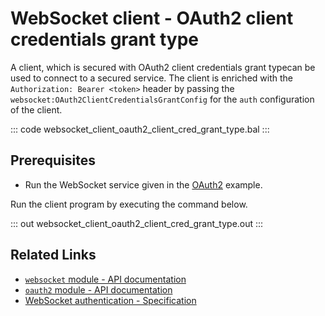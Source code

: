 # WebSocket client - OAuth2 client credentials grant type

A client, which is secured with OAuth2 client credentials grant typecan be used to connect to a secured service. The client is enriched with the `Authorization: Bearer <token>` header by passing the `websocket:OAuth2ClientCredentialsGrantConfig` for the `auth` configuration of the client.

::: code websocket_client_oauth2_client_cred_grant_type.bal :::

## Prerequisites
- Run the WebSocket service given in the [OAuth2](/learn/by-example/websocket-service-oauth2/) example.

Run the client program by executing the command below.

::: out websocket_client_oauth2_client_cred_grant_type.out :::

## Related Links
- [`websocket` module - API documentation](https://lib.ballerina.io/ballerina/websocket/latest)
- [`oauth2` module - API documentation](https://lib.ballerina.io/ballerina/oauth2/latest/)
- [WebSocket authentication - Specification](/spec/websocket/#52-authentication-and-authorization)
